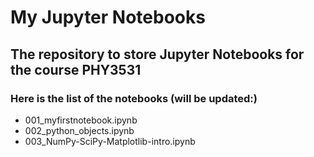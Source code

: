 # My Jupyter Notebooks

## The repository to store Jupyter Notebooks for the course PHY3531

### Here is the list of the notebooks (will be updated:)

- 001_myfirstnotebook.ipynb
- 002_python_objects.ipynb
- 003_NumPy-SciPy-Matplotlib-intro.ipynb
